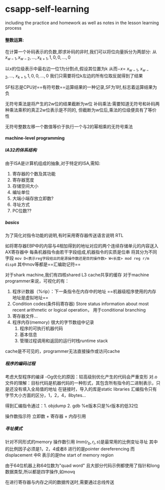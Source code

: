 # csapp-self-learning
including the practice and homework as well as notes in the lesson learning process

#### 整数运算:
在计算一个补码表示的负数,即求补码的非时,我们可以将位向量拆分为两部分:
从$x_{w-1},x_{w-2},...,x_{k+1},1,0,0,...,0$

以x的位级表示中最右边一位1为分割点,假设其位置为k
从而$-x = ~x_{w-1},~x_{w-2},...,~x_{k+1},1,0,0,...,0$ 
我们只需要将位k左边的所有位取反就得到了结果

SF标志是CPU对==有符号数==运算结果的一种记录,SF为1时,标志着运算结果为负

无符号乘法是将产生的2w位的结果截断为w位
补码乘法:需要知道无符号和补码两种乘法乘积的真正2w位表示是不同的,
但截断为w位后,乘法的位级便具有了等价性

无符号整数左移一个数值等价于执行一个与2的幂相乘的无符号乘法

#### machine-level programming

##### IA32的体系结构

由于ISA是计算机组成的抽象,对于特定的ISA,需知:
1. 寄存器的个数及其功能
2. 寄存器宽度
3. 存储空间大小
4. 编址单位
5. 大端小端存放立即数?
6. 寻址方式
7. PC位数??


##### basics
为了简化对指令功能的说明,有时采用寄存器传送语言说明 RTL

如将寄存器EBP中的内容与4相加得到的地址对应的两个连续存储单元的内容送入AX寄存器中
每条机器指令由若干字段组成,机器指令的实质是位串
将其分为不同字段 
```mov D<表示reg字段给出的是源操作数还是目的操作数> W<长度> mod reg r/m disp8``` 其中mov等都是==汇编助记符==


对于shark machine,我们有四核shared L3 cache共享的缓存
对于machine programmer来说，可视化的有：
1. 程序计数器（%rip）：下一条指令在内存中的地址
==机器级程序使用的内存地址是虚拟地址==
2. Condition codes(条件码寄存器)
Store status information about most recent arithmetic or logical operation，
用于conditional branching
3. 寄存器文件...
4. 程序内存(memory)
很大的字节数组中记录
   1. 程序的可执行机器代码
   2. 基本信息
   3. 管理过程调用和返回的运行时栈runtime stack

cache是不可见的，programmer无法直接操作或访问cache

##### 程序的编码过程

考虑大型程序的编译 
-Og优化的原因：较高级别优化产生的代码会严重变形
对.o文件的理解：目标代码是机器代码的一种形式，其包含所有指令的二进制表示，只是还没有填入全局值的地址
在链接时，导入的库是static libraries
汇编指令只有字节大小方面的区分，1，2，4，8bytes...

得到汇编指令通过：1. objdump 2. gdb
%e版本只是%r版本的低32位

操作数指示符
立即数 + 寄存器 + 内存引用
##### 寻址模式
针对不同形式的memory 操作数引用
$Imm(r_b,r_i,s)$是最常用的比例变址寻址
其中的比例因子必须是1，2，4或者8
进行的是pointer dereferencing
而displacement 中R 表示的是the start of memory region

由于64位机器上称64位数为"quad word" 且大部分代码示例都使用了指针和long数据类型,所以都是四字操作,如movq

在进行寄存器与内存之间的数据传送时,需要通过总线传送